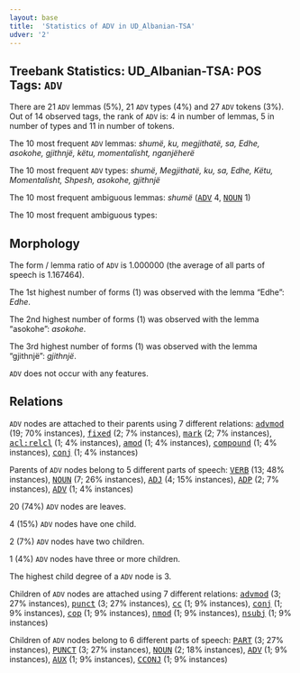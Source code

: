 ```yaml
---
layout: base
title:  'Statistics of ADV in UD_Albanian-TSA'
udver: '2'
---
```


## Treebank Statistics: UD_Albanian-TSA: POS Tags: `ADV`

There are 21 `ADV` lemmas (5%), 21 `ADV` types (4%) and 27 `ADV` tokens (3%).
Out of 14 observed tags, the rank of `ADV` is: 4 in number of lemmas, 5 in number of types and 11 in number of tokens.

The 10 most frequent `ADV` lemmas: <em>shumë, ku, megjithatë, sa, Edhe, asokohe, gjithnjë, këtu, momentalisht, nganjëherë</em>

The 10 most frequent `ADV` types:  <em>shumë, Megjithatë, ku, sa, Edhe, Këtu, Momentalisht, Shpesh, asokohe, gjithnjë</em>

The 10 most frequent ambiguous lemmas: <em>shumë</em> (<tt><a href="sq_tsa-pos-ADV.html">ADV</a></tt> 4, <tt><a href="sq_tsa-pos-NOUN.html">NOUN</a></tt> 1)

The 10 most frequent ambiguous types:  



## Morphology

The form / lemma ratio of `ADV` is 1.000000 (the average of all parts of speech is 1.167464).

The 1st highest number of forms (1) was observed with the lemma “Edhe”: <em>Edhe</em>.

The 2nd highest number of forms (1) was observed with the lemma “asokohe”: <em>asokohe</em>.

The 3rd highest number of forms (1) was observed with the lemma “gjithnjë”: <em>gjithnjë</em>.

`ADV` does not occur with any features.


## Relations

`ADV` nodes are attached to their parents using 7 different relations: <tt><a href="sq_tsa-dep-advmod.html">advmod</a></tt> (19; 70% instances), <tt><a href="sq_tsa-dep-fixed.html">fixed</a></tt> (2; 7% instances), <tt><a href="sq_tsa-dep-mark.html">mark</a></tt> (2; 7% instances), <tt><a href="sq_tsa-dep-acl-relcl.html">acl:relcl</a></tt> (1; 4% instances), <tt><a href="sq_tsa-dep-amod.html">amod</a></tt> (1; 4% instances), <tt><a href="sq_tsa-dep-compound.html">compound</a></tt> (1; 4% instances), <tt><a href="sq_tsa-dep-conj.html">conj</a></tt> (1; 4% instances)

Parents of `ADV` nodes belong to 5 different parts of speech: <tt><a href="sq_tsa-pos-VERB.html">VERB</a></tt> (13; 48% instances), <tt><a href="sq_tsa-pos-NOUN.html">NOUN</a></tt> (7; 26% instances), <tt><a href="sq_tsa-pos-ADJ.html">ADJ</a></tt> (4; 15% instances), <tt><a href="sq_tsa-pos-ADP.html">ADP</a></tt> (2; 7% instances), <tt><a href="sq_tsa-pos-ADV.html">ADV</a></tt> (1; 4% instances)

20 (74%) `ADV` nodes are leaves.

4 (15%) `ADV` nodes have one child.

2 (7%) `ADV` nodes have two children.

1 (4%) `ADV` nodes have three or more children.

The highest child degree of a `ADV` node is 3.

Children of `ADV` nodes are attached using 7 different relations: <tt><a href="sq_tsa-dep-advmod.html">advmod</a></tt> (3; 27% instances), <tt><a href="sq_tsa-dep-punct.html">punct</a></tt> (3; 27% instances), <tt><a href="sq_tsa-dep-cc.html">cc</a></tt> (1; 9% instances), <tt><a href="sq_tsa-dep-conj.html">conj</a></tt> (1; 9% instances), <tt><a href="sq_tsa-dep-cop.html">cop</a></tt> (1; 9% instances), <tt><a href="sq_tsa-dep-nmod.html">nmod</a></tt> (1; 9% instances), <tt><a href="sq_tsa-dep-nsubj.html">nsubj</a></tt> (1; 9% instances)

Children of `ADV` nodes belong to 6 different parts of speech: <tt><a href="sq_tsa-pos-PART.html">PART</a></tt> (3; 27% instances), <tt><a href="sq_tsa-pos-PUNCT.html">PUNCT</a></tt> (3; 27% instances), <tt><a href="sq_tsa-pos-NOUN.html">NOUN</a></tt> (2; 18% instances), <tt><a href="sq_tsa-pos-ADV.html">ADV</a></tt> (1; 9% instances), <tt><a href="sq_tsa-pos-AUX.html">AUX</a></tt> (1; 9% instances), <tt><a href="sq_tsa-pos-CCONJ.html">CCONJ</a></tt> (1; 9% instances)

